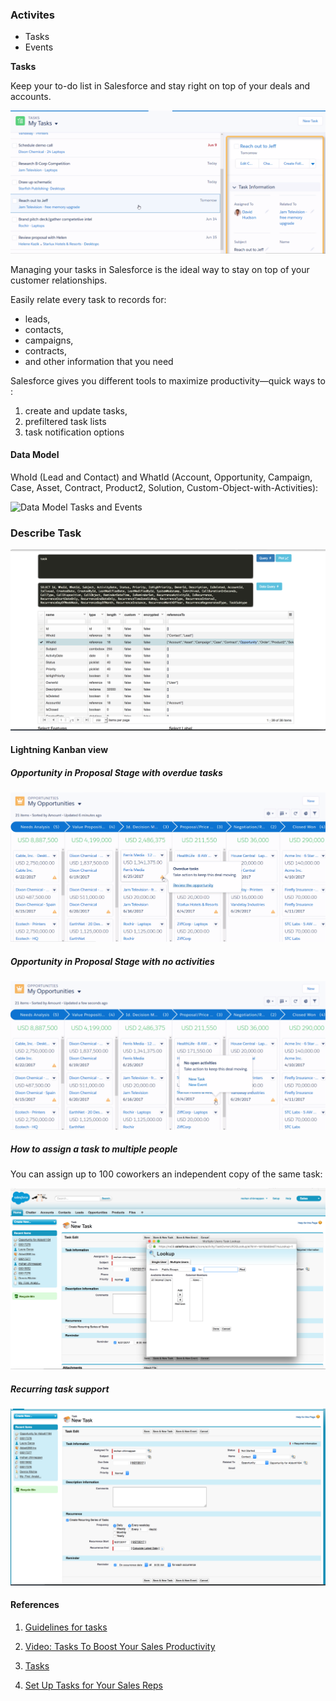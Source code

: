 ### Activites
   - Tasks
   - Events 

**Tasks**

Keep your to-do list in Salesforce and stay right on top of your deals and accounts.

![my tasks](img/MyTasks.png)

Managing your tasks in Salesforce is the ideal way to stay on top of your customer relationships.

 

Easily relate every task to records for:

 - leads, 
 - contacts, 
 - campaigns, 
 - contracts,
 -  and other information that you need
 
 Salesforce gives you different tools to maximize productivity—quick ways to :
 
 1. create and update tasks, 
 2. prefiltered task lists
 3. task notification options


#### Data Model

WhoId (Lead and Contact) and WhatId (Account, Opportunity, Campaign, Case, Asset, Contract, Product2, Solution, Custom-Object-with-Activities):


![Data Model Tasks and Events](https://developer.salesforce.com/docs/resources/img/en-us/208.0?doc_id=dev_guides%2Fapi%2Fimages%2FSforce_taskevent_objects.png&folder=api)


### Describe Task



![Describe Task](img/describe-task.png)



#### Lightning Kanban view

##### Opportunity in Proposal Stage with  overdue tasks
![overdue activites](img/overdue-tasks.png)

##### Opportunity in Proposal Stage with  no activities
![No activites](img/Lex-Tasks-kanban-no-activity.png)


##### How to assign a task to multiple people


You can assign up to 100 coworkers an independent copy of the same task:

![Assigning task to multiple people](img/assign-taskt-multiple-people.png)


##### Recurring task support
![Recurring task](img/recurring-task.png)


#### References

1. [Guidelines for tasks](https://help.salesforce.com/articleView?id=creating_tasks.htm&type=5)

2. [Video: Tasks To Boost Your Sales Productivity](http://salesforce.vidyard.com/watch/XyjzCo8PpbCZz-2MV-laPQ)

3. [Tasks](https://help.salesforce.com/articleView?id=tasks.htm&type=0)
4. [Set Up Tasks for Your Sales Reps](https://help.salesforce.com/articleView?id=customizeactivities_taskoptions.htm&type=5)

